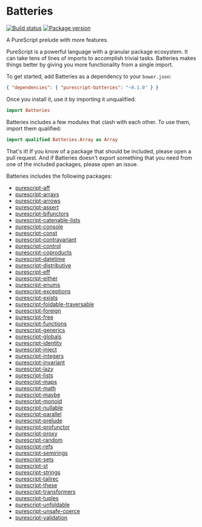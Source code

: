 # Batteries

[![Build status](https://img.shields.io/travis/tfausak/purescript-batteries.svg)](https://travis-ci.org/tfausak/purescript-batteries)
[![Package version](https://img.shields.io/bower/v/purescript-batteries.svg)](https://github.com/tfausak/purescript-batteries/releases)

A PureScript prelude with more features.

PureScript is a powerful language with a granular package ecosystem. It can
take tens of lines of imports to accomplish trivial tasks. Batteries makes
things better by giving you more functionality from a single import.

To get started, add Batteries as a dependency to your `bower.json`:

``` json
{ "dependencies": { "purescript-batteries": "~0.1.0" } }
```

Once you install it, use it by importing it unqualified:

``` purescript
import Batteries
```

Batteries includes a few modules that clash with each other. To use them,
import them qualified:

``` purescript
import qualified Batteries.Array as Array
```

That's it! If you know of a package that should be included, please open a pull
request. And if Batteries doesn't export something that you need from one of
the included packages, please open an issue.

Batteries includes the following packages:

- [purescript-aff](https://github.com/slamdata/purescript-aff)
- [purescript-arrays](https://github.com/purescript/purescript-arrays)
- [purescript-arrows](https://github.com/purescript/purescript-arrows)
- [purescript-assert](https://github.com/purescript/purescript-assert)
- [purescript-bifunctors](https://github.com/purescript/purescript-bifunctors)
- [purescript-catenable-lists](https://github.com/purescript/purescript-catenable-lists)
- [purescript-console](https://github.com/purescript/purescript-console)
- [purescript-const](https://github.com/purescript/purescript-const)
- [purescript-contravariant](https://github.com/purescript/purescript-contravariant)
- [purescript-control](https://github.com/purescript/purescript-control)
- [purescript-coproducts](https://github.com/purescript/purescript-coproducts)
- [purescript-datetime](https://github.com/purescript/purescript-datetime)
- [purescript-distributive](https://github.com/purescript/purescript-distributive)
- [purescript-eff](https://github.com/purescript/purescript-eff)
- [purescript-either](https://github.com/purescript/purescript-either)
- [purescript-enums](https://github.com/purescript/purescript-enums)
- [purescript-exceptions](https://github.com/purescript/purescript-exceptions)
- [purescript-exists](https://github.com/purescript/purescript-exists)
- [purescript-foldable-traversable](https://github.com/purescript/purescript-foldable-traversable)
- [purescript-foreign](https://github.com/purescript/purescript-foreign)
- [purescript-free](https://github.com/purescript/purescript-free)
- [purescript-functions](https://github.com/purescript/purescript-functions)
- [purescript-generics](https://github.com/purescript/purescript-generics)
- [purescript-globals](https://github.com/purescript/purescript-globals)
- [purescript-identity](https://github.com/purescript/purescript-identity)
- [purescript-inject](https://github.com/purescript/purescript-inject)
- [purescript-integers](https://github.com/purescript/purescript-integers)
- [purescript-invariant](https://github.com/purescript/purescript-invariant)
- [purescript-lazy](https://github.com/purescript/purescript-lazy)
- [purescript-lists](https://github.com/purescript/purescript-lists)
- [purescript-maps](https://github.com/purescript/purescript-maps)
- [purescript-math](https://github.com/purescript/purescript-math)
- [purescript-maybe](https://github.com/purescript/purescript-maybe)
- [purescript-monoid](https://github.com/purescript/purescript-monoid)
- [purescript-nullable](https://github.com/paf31/purescript-nullable)
- [purescript-parallel](https://github.com/purescript/purescript-parallel)
- [purescript-prelude](https://github.com/purescript/purescript-prelude)
- [purescript-profunctor](https://github.com/purescript/purescript-profunctor)
- [purescript-proxy](https://github.com/purescript/purescript-proxy)
- [purescript-random](https://github.com/purescript/purescript-random)
- [purescript-refs](https://github.com/purescript/purescript-refs)
- [purescript-semirings](https://github.com/purescript/purescript-semirings)
- [purescript-sets](https://github.com/purescript/purescript-sets)
- [purescript-st](https://github.com/purescript/purescript-st)
- [purescript-strings](https://github.com/purescript/purescript-strings)
- [purescript-tailrec](https://github.com/purescript/purescript-tailrec)
- [purescript-these](https://github.com/purescript/purescript-these)
- [purescript-transformers](https://github.com/purescript/purescript-transformers)
- [purescript-tuples](https://github.com/purescript/purescript-tuples)
- [purescript-unfoldable](https://github.com/purescript/purescript-unfoldable)
- [purescript-unsafe-coerce](https://github.com/purescript-contrib/purescript-unsafe-coerce)
- [purescript-validation](https://github.com/purescript/purescript-validation)
